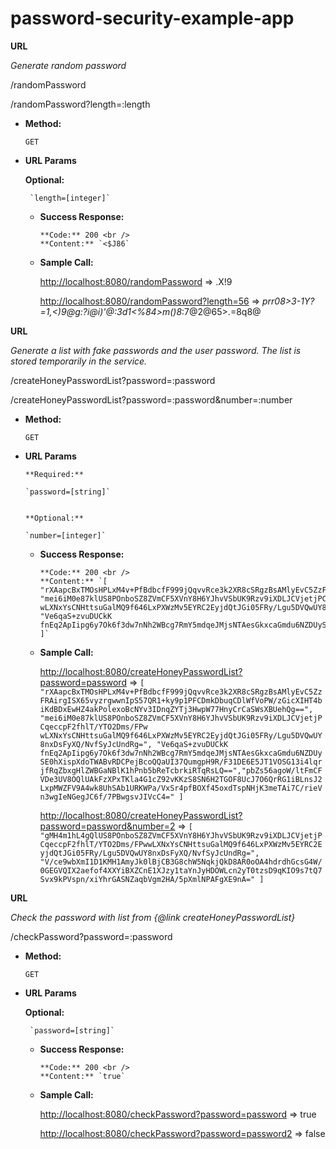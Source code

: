 password-security-example-app
=============================

**URL**

*Generate random password*

/randomPassword

/randomPassword?length=:length

* **Method:**

    `GET`

* **URL Params**

     **Optional:**

       `length=[integer]`

  * **Success Response:**

        **Code:** 200 <br />
        **Content:** `<$J86`
    
  * **Sample Call:**
  
    <a href="http://localhost:8080/randomPassword" target="_blank">http://localhost:8080/randomPassword</a> => .X!9
        
    <a href="http://localhost:8080/randomPassword?length=56" target="_blank">http://localhost:8080/randomPassword?length=56</a> => *prr08>3-1Y?=1,<)9@g:?i@i)'@:3d1<%84>m()8*:7@2@65>.=8q8@
        
**URL**

*Generate a list with fake passwords and the user password. The list is stored temporarily in the service.*

/createHoneyPasswordList?password=:password

/createHoneyPasswordList?password=:password&number=:number

* **Method:**

    `GET`

* **URL Params**

      **Required:**
 
      `password=[string]`
   

      **Optional:**

      `number=[integer]`

  * **Success Response:**

        **Code:** 200 <br />
        **Content:** `[
        "rXAapcBxTMOsHPLxM4v+PfBdbcfF999jQqvvRce3k2XR8cSRgzBsAMlyEvC5ZzFRAirgISX65vyzrgwwnIpS57QR1+ky9p1PFCDmkDbuqCDlWfVoPW/zGicXIHT4biKdBDxEwHZ4akPolexoBcNYv3IDnqZYTj3HwpW77HnyCrCaSWsXBUehQg==",
        "mei6iM0e87klUS8POnboSZ8ZVmCF5XVnY8H6YJhvVSbUK9Rzv9iXDLJCVjetjPCqeccpF2fhlT/YTO2Dms/FPw
        wLXNxYsCNHttsuGalMQ9f646LxPXWzMv5EYRC2EyjdQtJGi05FRy/Lgu5DVQwUY8nxDsFyXQ/NvfSyJcUndRg=",
        "Ve6qaS+zvuDUCkK
        fnEq2ApIipg6y7Ok6f3dw7nNh2WBcg7RmY5mdqeJMjsNTAesGkxcaGmdu6NZDUySE0hXispXdoTWABvRDCPejBcoQQaUI37QumgpH9R/F31DE6E5JT1VOSG13i4lqrjfRqZbxgHlZWBGaNBlK1hPnb5bReTcbrkiRTqRsLQ==","pbZs56agoW/ltFmCFVDe3UV8OQlUAkFzXPxTKla4G1cZ92vKKzS8SN6H2TGOF8UcJ7O6QrRG1iBLnsJ2LxpMWZFV9A4wk8UhSAb1URKWPa/VxSr4pfBOXf45oxdTspNHjK3meTAi7C/rieVn3wgIeNGegJC6f/7PBwgsvJIVcC4="
        ]`
    
  * **Sample Call:**

     <a href="http://localhost:8080/createHoneyPasswordList?password=password" target="_blank">http://localhost:8080/createHoneyPasswordList?password=password</a> => `[
        "rXAapcBxTMOsHPLxM4v+PfBdbcfF999jQqvvRce3k2XR8cSRgzBsAMlyEvC5ZzFRAirgISX65vyzrgwwnIpS57QR1+ky9p1PFCDmkDbuqCDlWfVoPW/zGicXIHT4biKdBDxEwHZ4akPolexoBcNYv3IDnqZYTj3HwpW77HnyCrCaSWsXBUehQg==",
        "mei6iM0e87klUS8POnboSZ8ZVmCF5XVnY8H6YJhvVSbUK9Rzv9iXDLJCVjetjPCqeccpF2fhlT/YTO2Dms/FPw
        wLXNxYsCNHttsuGalMQ9f646LxPXWzMv5EYRC2EyjdQtJGi05FRy/Lgu5DVQwUY8nxDsFyXQ/NvfSyJcUndRg=",
        "Ve6qaS+zvuDUCkK
        fnEq2ApIipg6y7Ok6f3dw7nNh2WBcg7RmY5mdqeJMjsNTAesGkxcaGmdu6NZDUySE0hXispXdoTWABvRDCPejBcoQQaUI37QumgpH9R/F31DE6E5JT1VOSG13i4lqrjfRqZbxgHlZWBGaNBlK1hPnb5bReTcbrkiRTqRsLQ==","pbZs56agoW/ltFmCFVDe3UV8OQlUAkFzXPxTKla4G1cZ92vKKzS8SN6H2TGOF8UcJ7O6QrRG1iBLnsJ2LxpMWZFV9A4wk8UhSAb1URKWPa/VxSr4pfBOXf45oxdTspNHjK3meTAi7C/rieVn3wgIeNGegJC6f/7PBwgsvJIVcC4="
        ]`
        
     <a href="http://localhost:8080/createHoneyPasswordList?password=password&number=2" target="_blank">http://localhost:8080/createHoneyPasswordList?password=password&number=2</a> => `[
"gMH4m1hL4gQlUS8POnboSZ8ZVmCF5XVnY8H6YJhvVSbUK9Rzv9iXDLJCVjetjPCqeccpF2fhlT/YTO2Dms/FPwwLXNxYsCNHttsuGalMQ9f646LxPXWzMv5EYRC2EyjdQtJGi05FRy/Lgu5DVQwUY8nxDsFyXQ/NvfSyJcUndRg=",
"V/ce9wbXmI1D1KMH1AmyJk0lBjCB3G8chW5NqkjQkD8AR0oOA4hdrdhGcsG4W/0GEGVQIX2aefof4XXYiBXZCnE1XJzy1taYnJyHDOWLcn2yT0tzsD9qKIO9s7tQ7Svx9kPVspn/xiYhrGASNZaqbVgm2HA/5pXmlNPAFgXE9nA="
]`

**URL**

*Check the password with list from {@link createHoneyPasswordList}*

/checkPassword?password=:password

* **Method:**

    `GET`

* **URL Params**

     **Optional:**

       `password=[string]`

  * **Success Response:**

        **Code:** 200 <br />
        **Content:** `true`
    
  * **Sample Call:**
  
    <a href="http://localhost:8080/checkPassword?password=password" target="_blank">http://localhost:8080/checkPassword?password=password</a> => true
        
    <a href="http://localhost:8080/checkPassword?password=password2" target="_blank">http://localhost:8080/checkPassword?password=password2</a> => false



